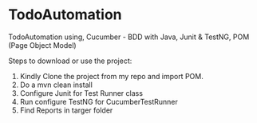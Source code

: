 # TodoAutomation
TodoAutomation using, Cucumber - BDD with Java, Junit &amp; TestNG, POM (Page Object Model)

Steps to download or use the project:
1) Kindly Clone the project from my repo and import POM.
2) Do a mvn clean install
3) Configure Junit for Test Runner class
4) Run configure TestNG for CucumberTestRunner
5) Find Reports in targer folder
